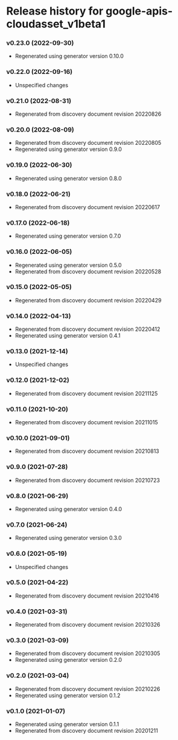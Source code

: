 # Release history for google-apis-cloudasset_v1beta1

### v0.23.0 (2022-09-30)

* Regenerated using generator version 0.10.0

### v0.22.0 (2022-09-16)

* Unspecified changes

### v0.21.0 (2022-08-31)

* Regenerated from discovery document revision 20220826

### v0.20.0 (2022-08-09)

* Regenerated from discovery document revision 20220805
* Regenerated using generator version 0.9.0

### v0.19.0 (2022-06-30)

* Regenerated using generator version 0.8.0

### v0.18.0 (2022-06-21)

* Regenerated from discovery document revision 20220617

### v0.17.0 (2022-06-18)

* Regenerated using generator version 0.7.0

### v0.16.0 (2022-06-05)

* Regenerated using generator version 0.5.0
* Regenerated from discovery document revision 20220528

### v0.15.0 (2022-05-05)

* Regenerated from discovery document revision 20220429

### v0.14.0 (2022-04-13)

* Regenerated from discovery document revision 20220412
* Regenerated using generator version 0.4.1

### v0.13.0 (2021-12-14)

* Unspecified changes

### v0.12.0 (2021-12-02)

* Regenerated from discovery document revision 20211125

### v0.11.0 (2021-10-20)

* Regenerated from discovery document revision 20211015

### v0.10.0 (2021-09-01)

* Regenerated from discovery document revision 20210813

### v0.9.0 (2021-07-28)

* Regenerated from discovery document revision 20210723

### v0.8.0 (2021-06-29)

* Regenerated using generator version 0.4.0

### v0.7.0 (2021-06-24)

* Regenerated using generator version 0.3.0

### v0.6.0 (2021-05-19)

* Unspecified changes

### v0.5.0 (2021-04-22)

* Regenerated from discovery document revision 20210416

### v0.4.0 (2021-03-31)

* Regenerated from discovery document revision 20210326

### v0.3.0 (2021-03-09)

* Regenerated from discovery document revision 20210305
* Regenerated using generator version 0.2.0

### v0.2.0 (2021-03-04)

* Regenerated from discovery document revision 20210226
* Regenerated using generator version 0.1.2

### v0.1.0 (2021-01-07)

* Regenerated using generator version 0.1.1
* Regenerated from discovery document revision 20201211

